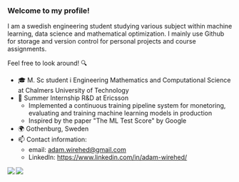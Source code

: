 ### Welcome to my profile!

I am a swedish engineering student studying various subject within machine learning, data science and mathematical optimization. I mainly use Github for storage and version control for personal projects and course assignments.

Feel free to look around! 🔍

- 🎓 M. Sc student i Engineering Mathematics and Computational Science at Chalmers University of Technology
- 💼 Summer Internship R&D at Ericsson
  - Implemented a continuous training pipeline system for monetoring, evaluating and training machine learning models in production
  - Inspired by the paper "The ML Test Score" by Google
- 🌍 Gothenburg, Sweden
- 📫 Contact information:
  - email:      adam.wirehed@gmail.com
  - LinkedIn:   https://www.linkedin.com/in/adam-wirehed/


<a href="https://github.com/AdamWirehed/github-readme-stats">
  <img align="left" src="https://github-readme-stats.vercel.app/api?username=AdamWirehed&show_icons=true&theme=nord" />
</a>
<a href="https://github.com/AdamWirehed/convoychat">
  <img align="left" src="https://github-readme-stats.vercel.app/api/top-langs/?username=AdamWirehed&hide=javascript,html,roff&theme=nord" />
</a>
